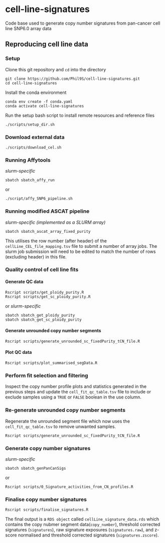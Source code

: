 # cell-line-signatures
Code base used to generate copy number signatures from pan-cancer cell line SNP6.0 array data
## Reproducing cell line data
### Setup
Clone this git repository and `cd` into the directory
```
git clone https://github.com/Phil9S/cell-line-signatures.git
cd cell-line-signatures
```
Install the conda environment
```
conda env create -f conda.yaml
conda activate cell-line-signatures
```
Run the setup bash script to install remote resources and reference files
```
./scripts/setup_dir.sh
```
### Download external data
```
./scripts/download_cel.sh
```
### Running Affytools
_slurm-specific_
```
sbatch sbatch_affy_run
```
or
```
./script/affy_SNP6_pipeline.sh
```
### Running modified ASCAT pipeline
_slurm-specific (implemented as a SLURM array)_
```
sbatch sbatch_ascat_array_fixed_purity
```
This utilises the row number (after header) of the `cellLine_CEL_file_mapping.tsv` file to submit a number of array jobs.
The slurm job submission will need to be edited to match the number of rows (excluding header) in this file.
### Quality control of cell line fits
#### Generate QC data
```
Rscript scripts/get_ploidy_purity.R
Rscript scripts/get_sc_ploidy_purity.R
```
or 
_slurm-specific_
```
sbatch sbatch_get_ploidy_purity
sbatch sbatch_get_sc_ploidy_purity
```
#### Generate unrounded copy number segments
```
Rscript scripts/generate_unrounded_sc_fixedPurity_tCN_file.R
```
#### Plot QC data
```
Rscript scripts/plot_summarised_segData.R
```
### Perform fit selection and filtering

Inspect the copy number profile plots and statistics generated in the previous steps and update the `cell_fit_qc_table.tsv` file to include or exclude samples using a `TRUE` or `FALSE` boolean in the use column.

### Re-generate unrounded copy number segments

Regenerate the unrounded segment file which now uses the `cell_fit_qc_table.tsv` to remove unwanted samples.
```
Rscript scripts/generate_unrounded_sc_fixedPurity_tCN_file.R
```
### Generate copy number signatures
_slurm-specific_
```
sbatch sbatch_genPanCanSigs
```
or
```
Rscript scripts/0_Signature_activities_from_CN_profiles.R
```
### Finalise copy number signatures
```
Rscript scripts/finalise_signatures.R
```

The final output is a `RDS object` called `cellLine_signature_data.rds` which contains the copy nubmer segment data(`copy_number`), threshold corrected signatures (`signatures`), raw signature exposures (`signatures.raw`), and z-score normalised and threshold corrected signatures (`signatures.zscore`). 
